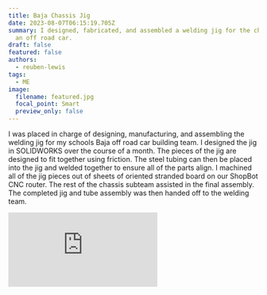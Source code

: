 ```yaml
---
title: Baja Chassis Jig
date: 2023-08-07T06:15:19.705Z
summary: I designed, fabricated, and assembled a welding jig for the chassis of
  an off road car.
draft: false
featured: false
authors:
  - reuben-lewis
tags:
  - ME
image:
  filename: featured.jpg
  focal_point: Smart
  preview_only: false
---
```

I was placed in charge of designing, manufacturing, and assembling the welding jig for my schools Baja off road car building team. I designed the jig in SOLIDWORKS over the course of a month. The pieces of the jig are designed to fit together using friction. The steel tubing can then be placed into the jig and welded together to ensure all of the parts align. I machined all of the jig pieces out of sheets of oriented stranded board on our ShopBot CNC router. The rest of the chassis subteam assisted in the final assembly. The completed jig and tube assembly was then handed off to the welding team.

<div class="sketchfab-embed-wrapper"> <iframe title="Baja Chassis Jig" frameborder="0" allowfullscreen mozallowfullscreen="true" webkitallowfullscreen="true" allow="autoplay; fullscreen; xr-spatial-tracking" xr-spatial-tracking execution-while-out-of-viewport execution-while-not-rendered web-share src="https://sketchfab.com/models/2b3eef243f5b47898d3018f1da470b3c/embed?ui_theme=dark"> </iframe> </div>